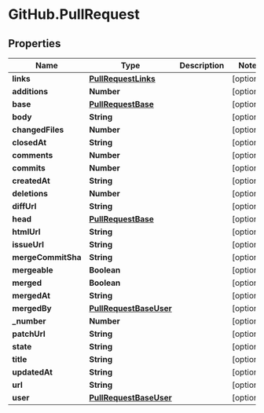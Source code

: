 # GitHub.PullRequest

## Properties

Name | Type | Description | Notes
------------ | ------------- | ------------- | -------------
**links** | [**PullRequestLinks**](PullRequestLinks.md) |  | [optional] 
**additions** | **Number** |  | [optional] 
**base** | [**PullRequestBase**](PullRequestBase.md) |  | [optional] 
**body** | **String** |  | [optional] 
**changedFiles** | **Number** |  | [optional] 
**closedAt** | **String** |  | [optional] 
**comments** | **Number** |  | [optional] 
**commits** | **Number** |  | [optional] 
**createdAt** | **String** |  | [optional] 
**deletions** | **Number** |  | [optional] 
**diffUrl** | **String** |  | [optional] 
**head** | [**PullRequestBase**](PullRequestBase.md) |  | [optional] 
**htmlUrl** | **String** |  | [optional] 
**issueUrl** | **String** |  | [optional] 
**mergeCommitSha** | **String** |  | [optional] 
**mergeable** | **Boolean** |  | [optional] 
**merged** | **Boolean** |  | [optional] 
**mergedAt** | **String** |  | [optional] 
**mergedBy** | [**PullRequestBaseUser**](PullRequestBaseUser.md) |  | [optional] 
**_number** | **Number** |  | [optional] 
**patchUrl** | **String** |  | [optional] 
**state** | **String** |  | [optional] 
**title** | **String** |  | [optional] 
**updatedAt** | **String** |  | [optional] 
**url** | **String** |  | [optional] 
**user** | [**PullRequestBaseUser**](PullRequestBaseUser.md) |  | [optional] 


